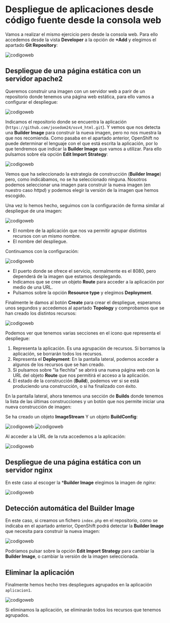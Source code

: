# Despliegue de aplicaciones desde código fuente desde la consola web

Vamos a realizar el mismo ejercicio pero desde la consola web. Para ello accedemos desde la vista **Developer** a la opción de **+Add** y elegimos el apartado **Git Repository**:

![codigoweb](img/codigoweb1.png)

## Despliegue de una página estática con un servidor apache2

Queremos construir una imagen con un servidor web a parir de un repositorio donde tenemos una página web estática, para ello vamos a configurar el despliegue:

![codigoweb](img/codigoweb2.png)

Indicamos el repositorio donde se encuentra la aplicación (`https://github.com/josedom24/osv4_html.git`). Y vemos que nos detecta una **Builder Image** para construir la nueva imagen, pero no nos muestra la que nos recomienda. Como pasaba en el apartado anterior, OpenShift no puede determinar el lenguaje con el que está escrita la aplicación, por lo que tendremos que indicar la **Builder Image** que vamos a utilizar. Para ello pulsamos sobre ela opción **Edit Import Strategy**:

![codigoweb](img/codigoweb3.png)

Vemos que ha seleccionado la estrategia de construcción (**Builder Image**) pero, como indicábamos, no se ha seleccionado ninguna. Nosotros podemos seleccionar una imagen para construir la nueva imagen (en nuestro caso *httpd*) y podemos elegir la versión de la imagen que hemos escogido.

Una vez lo hemos hecho, seguimos con la configuración de forma similar al despliegue de una imagen:

![codigoweb](img/codigoweb4.png)

* El nombre de la aplicación que nos va permitir agrupar distintos recursos con un mismo nombre.
* El nombre del despliegue.

Continuamos con la configuración:

![codigoweb](img/codigoweb5.png)

* El puerto donde se ofrece el servicio, normalmente es el 8080, pero dependerá de la imagen que estamos desplegando.
* Indicamos que se cree un objeto **Route** para acceder a la aplicación por medio de una URL.
* Pulsamos sobre la opción **Resource type** y elegimos **Deployment**.

Finalmente le damos al botón **Create** para crear el despliegue, esperamos unos segundos y accedemos al apartado **Topology** y comprobamos que se han creado los distintos recursos:

![codigoweb](img/codigoweb6.png)

Podemos ver que tenemos varias secciones en el icono que representa el despliegue:

1. Representa la aplicación. Es una agrupación de recursos. Si borramos la aplicación, se borrarán todos los recursos.
2. Representa el **Deployment**: En la pantalla lateral, podemos acceder a algunos de los recursos que se han creado.
3. Si pulsamos sobre "la flechita" se abrirá una nueva página web con la URL del objeto **Route** que nos permitirá el acceso a la aplicación.
4. El estado de la construcción (**Build**), podemos ver si se está produciendo una construcción, o si ha finalizado con éxito.

En la pantalla lateral, ahora tenemos una sección de **Builds** donde tenemos la lista de las últimas construcciones y un botón que nos permite iniciar una nueva construcción de imagen:

Se ha creado un objeto **ImageStream** Y un objeto **BuildConfig**:

![codigoweb](img/codigoweb7.png)
![codigoweb](img/codigoweb8.png)

Al acceder a la URL de la ruta accedemos a la aplicación:

![codigoweb](img/codigoweb9.png)

## Despliegue de una página estática con un servidor nginx

En este caso al escoger la ***Builder Image** elegimos la imagen de *nginx*:

![codigoweb](img/codigoweb10.png)

## Detección automática del Builder Image

En este caso, si creamos un fichero `index.php` en el repositorio, como se indicaba en el apartado anterior, OpenShift podrá detectar la **Builder Image** que necesita para construir la nueva imagen:

![codigoweb](img/codigoweb11.png)

Podríamos pulsar sobre la opción **Edit Import Strategy** para cambiar la **Builder Image**, o cambiar la versión de la imagen seleccionada.

## Eliminar la aplicación

Finalmente hemos hecho tres despliegues agrupados en la aplicación `aplicacion1`.

![codigoweb](img/codigoweb12.png)

Si eliminamos la aplicación, se eliminarán todos los recursos que tenemos agrupados.